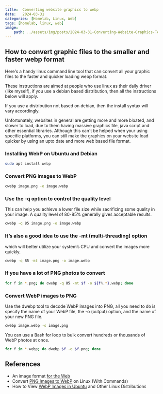 ```yaml
---
title:  Converting website graphics to webp
date:   2024-03-31
categories: [Homelab, Linux, Web]
tags: [homelab, linux, web]
image:
    path: ../assets/img/posts/2024-03-31-Converting-Website-Graphics-To-Webp/Install_webp.webp
---
```


## How to convert graphic files to the smaller and faster webp format

Here's a handy linux command line tool that can convert all your graphic files to the faster and quicker loading webp format.

These instructions are aimed at people who use linux as their daily driver (like myself), if you use a debian based distribution, then all the instructions below will apply.

If you use a distribution not based on debian, then the install syntax will vary accordingly.

Unfortunately, websites in general are getting more and more bloated, and slower to load, due to them having massive graphics file, java script and other essential libraries. Although this can't be helped when your using specific platforms, you can still make the graphics on your website load quicker by using an upto date and more web based file format.

### Installing WebP on Ubuntu and Debian

```bash
sudo apt install webp
```

### Convert PNG images to WebP

```bash
cwebp image.png -o image.webp
```

### Use the -q option to control the quality level

This can help you achieve a lower file size while sacrificing some quality in your image. A quality level of 80-85% generally gives acceptable results.

```bash
cwebp -q 85 image.png -o image.webp
```

### It’s also a good idea to use the -mt (multi-threading) option

which will better utilize your system’s CPU and convert the images more quickly.

```bash
cwebp -q 85 -mt image.png -o image.webp
```

### If you have a lot of PNG photos to convert

```bash
for f in *.png; do cwebp -q 85 -mt $f -o ${f%.*}.webp; done
```

### Convert WebP images to PNG

Use the dwebp tool to decode WebP images into PNG, all you need to do is specify the name of your WebP file, the -o (output) option, and the name of your new PNG file.

```bash
cwebp image.webp -o image.png
```

You can use a Bash for loop to bulk convert hundreds or thousands of WebP photos at once.

```bash
for f in *.webp; do dwebp $f -o $f.png; done
```

## References

- An image format [for the Web](https://developers.google.com/speed/webp)
- Convert [PNG Images to WebP](https://linuxnightly.com/convert-png-images-to-webp-on-linux-with-commands/) on Linux (With Commands)
- How to View [WebP Images in Ubuntu](https://itsfoss.com/webp-ubuntu-linux/) and Other Linux Distributions

